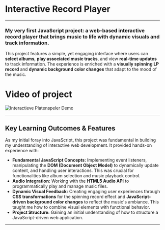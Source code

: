 # Interactive Record Player

---

### My very first JavaScript project: a web-based interactive record player that brings music to life with dynamic visuals and track information.

This project features a simple, yet engaging interface where users can **select albums**, **play associated music tracks**, and view **real-time updates** to track information. The experience is enriched with a **visually spinning LP record** and **dynamic background color changes** that adapt to the mood of the music.

# Video of project
![Interactieve Platenspeler Demo](https://media1.giphy.com/media/v1.Y2lkPTc5MGI3NjExcDVrNTNnNTVidHZzMWV4eTByZ2Nvemc0cndjc2VnamRyZjl5NnlxdyZlcD12MV9pbnRlcm5hbF9naWZfYnlfaWQmY3Q9Zw/vcYmonbpfyKj5kPmoE/giphy.gif)

---

## Key Learning Outcomes & Features

As my initial foray into JavaScript, this project was fundamental in building my understanding of interactive web development. It provided hands-on experience with:

* **Fundamental JavaScript Concepts:** Implementing event listeners, manipulating the **DOM (Document Object Model)** to dynamically update content, and handling user interactions. This was crucial for functionalities like album selection and music playback control.
* **Audio Integration:** Working with the **HTML5 Audio API** to programmatically play and manage music files.
* **Dynamic Visual Feedback:** Creating engaging user experiences through **CSS transformations** for the spinning record effect and **JavaScript-driven background color changes** to reflect the music's ambiance. This taught me how to combine visual elements with functional behavior.
* **Project Structure:** Gaining an initial understanding of how to structure a JavaScript-driven web application.

---
